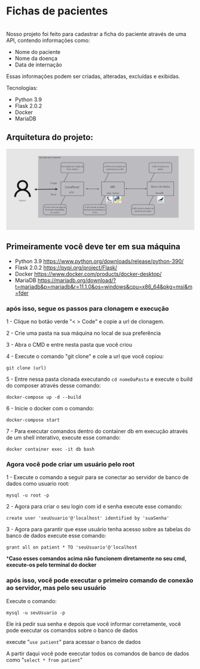 # Fichas de pacientes
<br>
Nosso projeto foi feito para cadastrar a ficha do paciente através de uma API, contendo informações como:

- Nome do paciente
- Nome da doença
- Data de internação

Essas informações podem ser criadas, alteradas, excluídas e exibidas.

Tecnologias:

- Python 3.9
- Flask 2.0.2
- Docker
- MariaDB

## Arquitetura do projeto: 

![Imagem da arquitetura](https://github.com/Lucaszeera/cp2_docker/blob/main/img/_arquitetura.jpeg?raw=true)

## **Primeiramente você deve ter em sua máquina**

* Python 3.9    https://www.python.org/downloads/release/python-390/
* Flask 2.0.2   https://pypi.org/project/Flask/
* Docker        https://www.docker.com/products/docker-desktop/
* MariaDB       https://mariadb.org/download/?t=mariadb&p=mariadb&r=11.1.0&os=windows&cpu=x86_64&pkg=msi&m=fder

### após isso, segue os passos para clonagem e execução
1 - Clique no botão verde "< > Code" e copie a url de clonagem.

2 - Crie uma pasta na sua máquina no local de sua preferência

3 - Abra o CMD e entre nesta pasta que você criou

4 - Execute o comando "git clone" e cole a url que você copiou:
```
git clone (url)
```

5 - Entre nessa pasta clonada executando ``cd nomeDaPasta`` e execute o build do composer através desse comando: 
```
docker-compose up -d --build
```

6 - Inicie o docker com o comando:
```
docker-compose start
```
7 - Para executar comandos dentro do container db em execução através de um shell interativo, execute esse comando:
```
docker container exec -it db bash
```

### Agora você pode criar um usuário pelo root

1 - Execute o comando a seguir para se conectar ao servidor de banco de dados como usuario root:
```
mysql -u root -p 
```
2 - Agora para criar o seu login com id e senha execute esse comando:
```
create user 'seuUsuario'@'localhost' identified by 'suaSenha'
```
3 - Agora para garantir que esse usuário tenha acesso sobre as tabelas do banco de dados execute esse comando:
```
grant all on patient * TO 'seuUsuario'@'localhost
```
***Caso esses comandos acima não funcionem diretamente no seu cmd, execute-os pelo terminal do docker**

### após isso, você pode executar o primeiro comando de conexão ao servidor, mas pelo seu usuário

Execute o comando:
```
mysql -u seuUsuario -p 
```
Ele irá pedir sua senha e depois que você informar corretamente, você pode executar os comandos sobre o banco de dados

execute "``use patient``" para acessar o banco de dados

A partir daqui você pode executar todos os comandos de banco de dados como "``select * from patient``"
